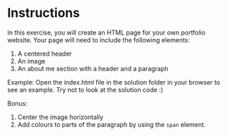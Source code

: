 # Instructions

In this exercise, you will create an HTML page for your own portfolio website.
Your page will need to include the following elements:
1. A centered header
2. An image
3. An about me section with a header and a paragraph

Example: Open the index.html file in the solution folder in your browser to see an example. Try not to look at the solution code :)

Bonus:
1. Center the image horizontally
2. Add colours to parts of the paragraph by using the `span` element.